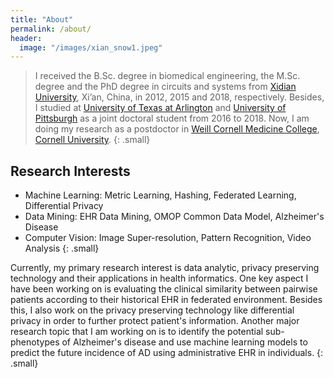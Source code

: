 ```yaml
---
title: "About"
permalink: /about/
header:
  image: "/images/xian_snow1.jpeg"
---
```


> I received the B.Sc. degree in biomedical engineering, the M.Sc. degree and the PhD degree in circuits and
systems from [Xidian University](https://en.xidian.edu.cn/), Xi’an, China, in 2012, 2015 and 2018, respectively. 
Besides, I studied at [University of Texas at Arlington](https://www.uta.edu/) and [University of Pittsburgh](https://www.pitt.edu/) as a joint doctoral student from 2016 to 2018. Now, I am doing my research as a postdoctor in [Weill Cornell Medicine College](https://weill.cornell.edu/), [Cornell University](https://www.cornell.edu/).
{: .small}

## Research Interests

* Machine Learning: Metric Learning, Hashing, Federated Learning, Differential Privacy
* Data Mining: EHR Data Mining, OMOP Common Data Model, Alzheimer's Disease
* Computer Vision: Image Super-resolution, Pattern Recognition, Video Analysis
{: .small}

Currently, my primary research interest is data analytic, privacy preserving technology and their applications in health informatics. One key aspect I have been working on is evaluating the clinical similarity between pairwise patients according to their historical EHR in federated environment. Besides this, I also work on the privacy preserving technology like differential privacy in order to further protect patient's information. Another major research topic that I am working on is to identify the potential sub-phenotypes of Alzheimer's disease and use machine learning models to predict the future incidence of AD using administrative EHR in individuals.
{: .small}

